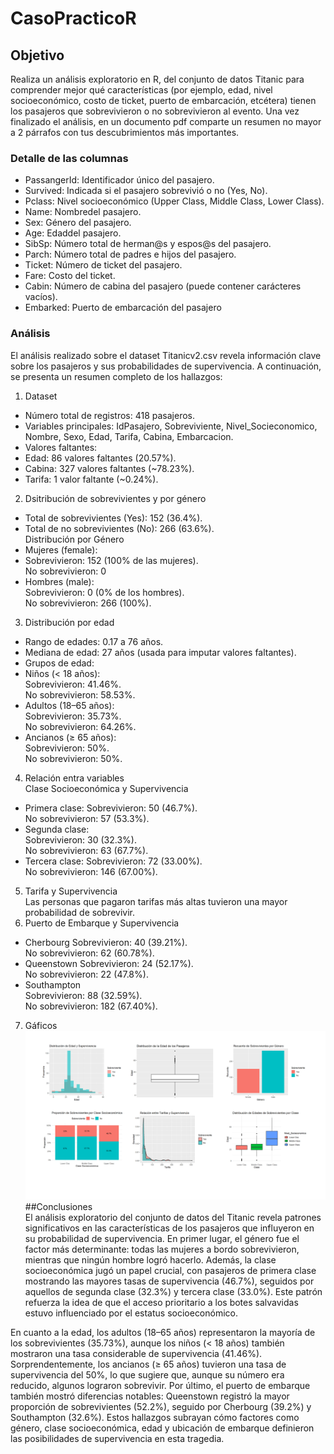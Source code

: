 # CasoPracticoR
## Objetivo
Realiza un análisis exploratorio en R, del conjunto de datos Titanic para comprender mejor qué características (por ejemplo, edad, nivel socioeconómico, costo de ticket, puerto de
embarcación, etcétera) tienen los pasajeros que sobrevivieron o no sobrevivieron al evento. Una vez finalizado el análisis, en un documento pdf comparte un resumen no mayor a 2
párrafos con tus descubrimientos más importantes.  

### Detalle de las columnas
- PassangerId: Identificador único del pasajero.
- Survived: Indicada si el pasajero sobrevivió o no (Yes, No).
- Pclass: Nivel socioeconómico (Upper Class, Middle Class, Lower Class).
- Name: Nombredel pasajero.
- Sex: Género del pasajero.
- Age: Edaddel pasajero.
- SibSp: Número total de herman@s y espos@s del pasajero.
- Parch: Número total de padres e hijos del pasajero.
- Ticket: Número de ticket del pasajero.
- Fare: Costo del ticket.
- Cabin: Número de cabina del pasajero (puede contener carácteres vacíos).
- Embarked: Puerto de embarcación del pasajero

### Análisis
El análisis realizado sobre el dataset Titanicv2.csv revela información clave sobre los pasajeros y sus probabilidades de supervivencia. A continuación, se presenta un resumen completo de los hallazgos:  

1. Dataset
- Número total de registros: 418 pasajeros.
- Variables principales: IdPasajero, Sobreviviente, Nivel_Socieconomico, Nombre, Sexo, Edad, Tarifa, Cabina, Embarcacion.
- Valores faltantes:
- Edad: 86 valores faltantes (20.57%).
- Cabina: 327 valores faltantes (~78.23%).
- Tarifa: 1 valor faltante (~0.24%).
2. Dsitribución de sobrevivientes y por género  
- Total de sobrevivientes (Yes): 152 (36.4%).  
- Total de no sobrevivientes (No): 266 (63.6%).  
Distribución por Género  
- Mujeres (female):  
- Sobrevivieron: 152 (100% de las mujeres).   
No sobrevivieron: 0  
- Hombres (male):  
Sobrevivieron: 0 (0% de los hombres).    
No sobrevivieron: 266 (100%).  
3. Distribución por edad  
- Rango de edades: 0.17 a 76 años.  
- Mediana de edad: 27 años (usada para imputar valores faltantes).  
- Grupos de edad:  
- Niños (< 18 años):  
Sobrevivieron: 41.46%.  
No sobrevivieron: 58.53%.  
- Adultos (18–65 años):  
Sobrevivieron: 35.73%.  
No sobrevivieron: 64.26%.  
- Ancianos (≥ 65 años):  
Sobrevivieron: 50%.  
No sobrevivieron: 50%.  
4. Relación entra variables  
Clase Socioeconómica y Supervivencia  
- Primera clase:
Sobrevivieron: 50 (46.7%).  
No sobrevivieron: 57 (53.3%).
- Segunda clase:  
Sobrevivieron: 30 (32.3%).  
No sobrevivieron: 63 (67.7%).  
- Tercera clase:
Sobrevivieron: 72 (33.00%).  
No sobrevivieron: 146 (67.00%).
5. Tarifa y Supervivencia  
Las personas que pagaron tarifas más altas tuvieron una mayor probabilidad de sobrevivir.
6. Puerto de Embarque y Supervivencia
- Cherbourg
Sobrevivieron: 40 (39.21%).   
No sobrevivieron: 62 (60.78%).  
- Queenstown
Sobrevivieron: 24 (52.17%).  
No sobrevivieron: 22 (47.8%).  
- Southampton  
Sobrevivieron: 88 (32.59%).  
No sobrevivieron: 182 (67.40%).  
7. Gáficos
![Análisis TiTanic.](https://github.com/franklueza/CasoPracticoR/blob/6c9b30e63cee3516a5aa92f264bdcbae5d4fbf36/ConjuntoGraficas.png)
##Conclusiones  
El análisis exploratorio del conjunto de datos del Titanic revela patrones significativos en las características de los pasajeros que influyeron en su probabilidad de supervivencia. En primer lugar, el género fue el factor más determinante: todas las mujeres a bordo sobrevivieron, mientras que ningún hombre logró hacerlo. Además, la clase socioeconómica jugó un papel crucial, con pasajeros de primera clase mostrando las mayores tasas de supervivencia (46.7%), seguidos por aquellos de segunda clase (32.3%) y tercera clase (33.0%). Este patrón refuerza la idea de que el acceso prioritario a los botes salvavidas estuvo influenciado por el estatus socioeconómico.

En cuanto a la edad, los adultos (18–65 años) representaron la mayoría de los sobrevivientes (35.73%), aunque los niños (< 18 años) también mostraron una tasa considerable de supervivencia (41.46%). Sorprendentemente, los ancianos (≥ 65 años) tuvieron una tasa de supervivencia del 50%, lo que sugiere que, aunque su número era reducido, algunos lograron sobrevivir. Por último, el puerto de embarque también mostró diferencias notables: Queenstown registró la mayor proporción de sobrevivientes (52.2%), seguido por Cherbourg (39.2%) y Southampton (32.6%). Estos hallazgos subrayan cómo factores como género, clase socioeconómica, edad y ubicación de embarque definieron las posibilidades de supervivencia en esta tragedia.
  
